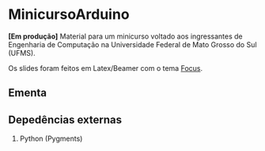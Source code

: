 # MinicursoArduino

**[Em produção]** Material para um minicurso voltado aos ingressantes de Engenharia de Computação na Universidade Federal de Mato Grosso do Sul (UFMS).

Os slides foram feitos em Latex/Beamer com o tema [Focus](https://github.com/elauksap/focus-beamertheme).


## Ementa

<!--
### Aula 0
### Aula 1
### Aula 2
### Aula 3
 -->


## Depedências externas

1. Python (Pygments)
